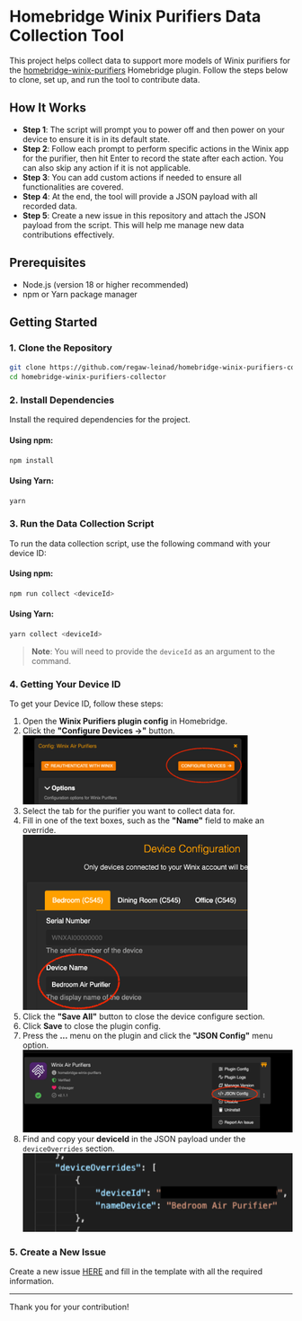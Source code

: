 # Homebridge Winix Purifiers Data Collection Tool

This project helps collect data to support more models of Winix purifiers for
the [homebridge-winix-purifiers](https\://github.com/regaw-leinad/homebridge-winix-purifiers) Homebridge plugin. Follow
the steps below to clone, set up, and run the tool to contribute data.

## How It Works

- **Step 1**: The script will prompt you to power off and then power on your device to ensure it is in its default
  state.
- **Step 2**: Follow each prompt to perform specific actions in the Winix app for the purifier, then hit Enter to record
  the state after each action. You can also skip any action if it is not applicable.
- **Step 3**: You can add custom actions if needed to ensure all functionalities are covered.
- **Step 4**: At the end, the tool will provide a JSON payload with all recorded data.
- **Step 5**: Create a new issue in this repository and attach the JSON payload from the script. This will help me
  manage new data contributions effectively.

## Prerequisites

- Node.js (version 18 or higher recommended)
- npm or Yarn package manager

## Getting Started

### 1. Clone the Repository

```sh
git clone https://github.com/regaw-leinad/homebridge-winix-purifiers-collector.git
cd homebridge-winix-purifiers-collector
```

### 2. Install Dependencies

Install the required dependencies for the project.

#### Using npm:

```sh
npm install
```

#### Using Yarn:

```sh
yarn
```

### 3. Run the Data Collection Script

To run the data collection script, use the following command with your device ID:

#### Using npm:

```sh
npm run collect <deviceId>
```

#### Using Yarn:

```sh
yarn collect <deviceId>
```

> **Note**: You will need to provide the `deviceId` as an argument to the command.

### 4. Getting Your Device ID

To get your Device ID, follow these steps:

1. Open the **Winix Purifiers plugin config** in Homebridge.
2. Click the **"Configure Devices ->"** button.
   <br><img src="img/step1.png" alt="Configure Devices Button" width="400">
3. Select the tab for the purifier you want to collect data for.
4. Fill in one of the text boxes, such as the **"Name"** field to make an override.
   <br><img src="img/step2.png" alt="Select Purifier Tab and Override Name" width="400">
5. Click the **"Save All"** button to close the device configure section.
6. Click **Save** to close the plugin config.
7. Press the **...** menu on the plugin and click the **"JSON Config"** menu option.
   <br><img src="img/step3.png" alt="JSON Config Menu" width="500">
8. Find and copy your **deviceId** in the JSON payload under the `deviceOverrides` section.
   <br><img src="img/step4.png" alt="Device ID in JSON Payload" width="500">

### 5. Create a New Issue

Create a new issue [HERE](https://github.com/regaw-leinad/homebridge-winix-purifiers-collect/issues/new/choose) and fill
in the template with all the required information.

---

Thank you for your contribution!

